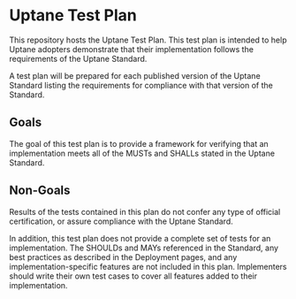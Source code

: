 # Uptane Test Plan
This repository hosts the Uptane Test Plan. This test plan is intended to help Uptane adopters demonstrate that their implementation follows the requirements of the Uptane Standard.

A test plan will be prepared for each published version of the Uptane Standard listing the requirements for compliance with that version of the Standard.

## Goals
The goal of this test plan is to provide a framework for verifying that an implementation meets all of the MUSTs and SHALLs stated in the Uptane Standard.

## Non-Goals
Results of the tests contained in this plan do not confer any type of official certification, or assure compliance with the Uptane Standard.

In addition, this test plan does not provide a complete set of tests for an implementation. The SHOULDs and MAYs referenced in the Standard, any best practices as described in the Deployment pages, and any implementation-specific features are not included in this plan. Implementers should write their own test cases to cover all features added to their implementation.
